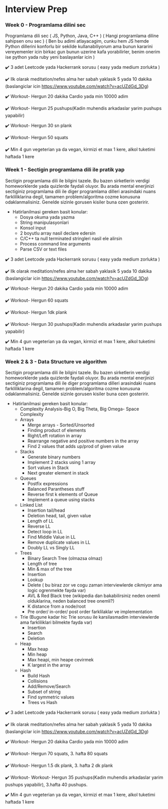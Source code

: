 # Interview Prep
### Week 0 - Programlama dilini sec
Programlama dili sec ( JS, Python, Java, C++ ) ( Hangi programlama diline sahipsen onu sec ) ( Ben bu adimi atlayacagim, cunku hem JS hemde Python dillerini konforlu bir sekilde kullanabiliyorum ama bunun kararini vereyemenler icin birkac gun bunun uzerine kafa yorabilirler, benim onerim ise python yada ruby yeni baslayanlar icin )

:heavy_check_mark: 3 adet Leetcode yada Hackerrank sorusu ( easy yada medium zorlukta )

:heavy_check_mark: Ilk olarak meditation/nefes alma her sabah yaklasik 5 yada 10 dakika (baslangiclar icin https://www.youtube.com/watch?v=acUZdGd_3Dg)

:heavy_check_mark: Workout- Hergun 20 dakika Cardio yada min 10000 adim

:heavy_check_mark: Workout- Hergun 25 pushups(Kadin muhendis arkadaslar yarim pushups yapabilir)

:heavy_check_mark: Workout- Hergun 30 sn plank

:heavy_check_mark: Workout- Hergun 50 squats

:heavy_check_mark: Min 4 gun vegeterian ya da vegan, kirmizi et max 1 kere, alkol tuketimi haftada 1 kere

### Week 1 - Sectigin programlama dili ile pratik yap
Sectigin programlama dili ile bilgini tazele. Bu bazen sirketlerin verdigi homeworklerde yada quizlerde faydali oluyor. Bu arada mental enerjinizi sectiginiz programlama dili ile diger programlama dilleri arasindaki nuans farkliliklarina degil, tamamen problem/algoritma cozme konusuna odaklanmalisiniz. Genelde sizinle gorusen kisiler buna ozen gosteririr.
- Hatirlanilmasi gereken basit konular:
  - Dosya okuma yada yazma
  - String manipulasyonlari
  - Konsol input
  - 2 boyutlu array nasil declare edersin
  - C/C++ ta null terminated stringleri nasil ele alirsin
  - Process command line arguments
  - Parse CSV or text files
 
 :heavy_check_mark: 3 adet Leetcode yada Hackerrank sorusu ( easy yada medium zorlukta )
 
 :heavy_check_mark: Ilk olarak meditation/nefes alma her sabah yaklasik 5 yada 10 dakika (baslangiclar icin https://www.youtube.com/watch?v=acUZdGd_3Dg)
 
 :heavy_check_mark: Workout- Hergun 20 dakika Cardio yada min 10000 adim
 
 :heavy_check_mark: Workout- Hergun 60 squats
 
 :heavy_check_mark: Workout- Hergun 1dk plank
 
 :heavy_check_mark: Workout- Hergun 30 pushups(Kadin muhendis arkadaslar yarim pushups yapabilir)
 
 :heavy_check_mark: Min 4 gun vegeterian ya da vegan, kirmizi et max 1 kere, alkol tuketimi haftada 1 kere

### Week 2 & 3 - Data Structure ve algorithm
Sectigin programlama dili ile bilgini tazele. Bu bazen sirketlerin verdigi homeworklerde yada quizlerde faydali oluyor. Bu arada mental enerjinizi sectiginiz programlama dili ile diger programlama dilleri arasindaki nuans farkliliklarina degil, tamamen problem/algoritma cozme konusuna odaklanmalisiniz. Genelde sizinle gorusen kisiler buna ozen gosteririr.
- Hatirlanilmasi gereken basit konular:
  - Complexity Analysis-Big O, Big Theta, Big Omega- Space Complexity
  - Arrays
    - Merge arrays - Sorted/Unsorted
    - Finding product of elements
    - Right/Left rotation in array
    - Rearrange negative and positive numbers in the array
    - Find 2 values that adds up/prod of given value
  - Stacks
    - Generate binary numbers
    - Implement 2 stacks using 1 array
    - Sort values in Stack
    - Next greater element in stack
  - Queues
    - Postfix expressions
    - Balanced Parantheses stuff
    - Reverse first k elements of Queue
    - Implement a queue using stacks
  - Linked List
    - Insertion tail/head
    - Deletion head, tail, given value
    - Length of LL
    - Reverse LL
    - Detect loop in LL
    - Find Middle Value in LL
    - Remove duplicate values in LL
    - Doubly LL vs Singly LL
  - Trees
    - Binary Search Tree (olmazsa olmaz)
    - Length of tree
    - Min & max of the tree
    - Insertion
    - Lookup
    - Delete ( bu biraz zor ve cogu zaman interviewlerde cikmiyor ama logic ogrenmekte fayda var)
    - AVL & Red Black tree (wikipedia dan bakabilirsiniz neden onemli olduklarina, neden balanced tree onemli?)
    - K distance from a node/root
    - Pre order/ in-order/ post order farklilaklar ve implementation
  - Trie (Bugune kadar hic Trie sorusu ile karsilasmadim interviewlerde ama farkliliklari bilmekte fayda var)
    - Insertion
    - Search
    - Deletion
  - Heap
    - Max heap
    - Min heap
    - Max heapi, min heape cevirmek
    - K largest in the array
  - Hash
    - Build Hash
    - Collisions
    - Add/Remove/Search
    - Subset of string
    - Find symmetric values
    - Trees vs Hash
 
 :heavy_check_mark: 3 adet Leetcode yada Hackerrank sorusu ( easy yada medium zorlukta )
 
 :heavy_check_mark: Ilk olarak meditation/nefes alma her sabah yaklasik 5 yada 10 dakika (baslangiclar icin https://www.youtube.com/watch?v=acUZdGd_3Dg)
 
 :heavy_check_mark: Workout- Hergun 20 dakika Cardio yada min 10000 adim
 
 :heavy_check_mark: Workout- Hergun 70 squats, 3. hafta 80 squats
 
 :heavy_check_mark: Workout- Hergun 1.5 dk plank, 3. hafta 2 dk plank
 
 :heavy_check_mark: Workout- Workout- Hergun 35 pushups(Kadin muhendis arkadaslar yarim pushups yapabilir), 3.hafta 40 pushups. 
 
 :heavy_check_mark: Min 4 gun vegeterian ya da vegan, kirmizi et max 1 kere, alkol tuketimi haftada 1 kere

